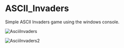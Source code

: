 # ASCII_Invaders
Simple ASCII Invaders game using the windows console.

![AsciiInvaders](https://user-images.githubusercontent.com/20616712/86288091-36399300-bbe1-11ea-879b-2be70298038c.png)

![AsciiInvaders2](https://user-images.githubusercontent.com/20616712/86288104-39348380-bbe1-11ea-9831-21d1583df286.png)
